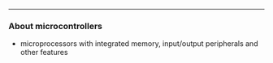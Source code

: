 
---

### About microcontrollers

- microprocessors with integrated memory, input/output peripherals and other features